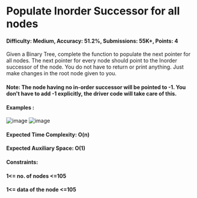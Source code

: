 # Populate Inorder Successor for all nodes
#### Difficulty: Medium, Accuracy: 51.2%, Submissions: 55K+, Points: 4
Given a Binary Tree, complete the function to populate the next pointer for all nodes. The next pointer for every node should point to the Inorder successor of the node.
You do not have to return or print anything. Just make changes in the root node given to you.

#### Note: The node having no in-order successor will be pointed to -1. You don't have to add -1 explicitly, the driver code will take care of this.

#### Examples :

![image](https://github.com/Yashwanth137/GFG-Potd/assets/75321458/7ae9eb0f-d734-4388-8dfc-d03f2238f58d)
![image](https://github.com/Yashwanth137/GFG-Potd/assets/75321458/f6a5fa77-d33b-4a13-9f6a-8c34f179ee66)

#### Expected Time Complexity: O(n)
#### Expected Auxiliary Space: O(1)

#### Constraints:
#### 1<= no. of nodes <=105
#### 1<= data of the node <=105
